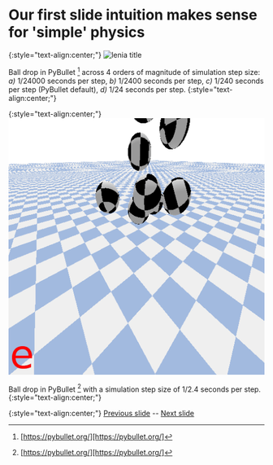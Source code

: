 
# Our first slide intuition makes sense for 'simple' physics

{:style="text-align:center;"}
![lenia title](https://raw.githubusercontent.com/riveSunder/yuca/master/assets/consequential_step_size/step_size_ball_drop.gif)

Ball drop in PyBullet [^pybullet] across 4 orders of magnitude of simulation step size: *a)* 1/24000 seconds per step, *b)* 1/2400 seconds per step, *c)* 1/240 seconds per step (PyBullet default), *d)* 1/24 seconds per step.
{:style="text-align:center;"}

{:style="text-align:center;"}
![lenia title](https://raw.githubusercontent.com/riveSunder/yuca/master/assets/consequential_step_size/too_big_step_size_ball_drop.gif)

Ball drop in PyBullet [^pybullet] with a simulation step size of 1/2.4 seconds per step.
{:style="text-align:center;"}

{:style="text-align:center;"}
[Previous slide](https://rivesunder.github.io/yuca/ss_slide_003a.md) -- [Next slide](https://rivesunder.github.io/yuca/ss_slide_005)

[^pybullet]: [https://pybullet.org/][https://pybullet.org/]

